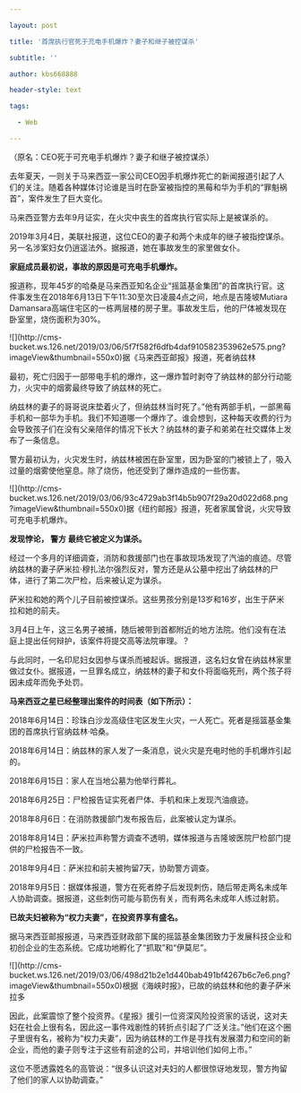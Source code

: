 ---
layout: post
title: '首席执行官死于充电手机爆炸？妻子和继子被控谋杀'
subtitle: ''
author: kbs668888
header-style: text
tags:
  - Web
---
（原名：CEO死于可充电手机爆炸？妻子和继子被控谋杀）

去年夏天，一则关于马来西亚一家公司CEO因手机爆炸死亡的新闻报道引起了人们的关注。随着各种媒体讨论谁是当时在卧室被指控的黑莓和华为手机的“罪魁祸首”，案件发生了巨大变化。

马来西亚警方去年9月证实，在火灾中丧生的首席执行官实际上是被谋杀的。

2019年3月4日，美联社报道，这位CEO的妻子和两个未成年的继子被指控谋杀。另一名涉案妇女仍逍遥法外。据报道，她在事故发生的家里做女仆。

 **家庭成员最初说，事故的原因是可充电手机爆炸。**

报道称，现年45岁的哈桑是马来西亚知名企业“摇篮基金集团”的首席执行官。这件事发生在2018年6月13日下午11:30至次日凌晨4点之间，地点是吉隆坡Mutiara
Damansara高端住宅区的一栋两层楼的房子里。事故发生后，他的尸体被发现在卧室里，烧伤面积为30%。

![](http://cms-
bucket.ws.126.net/2019/03/06/5f7f582f6dfb4daf910582353962e575.png?imageView&thumbnail=550x0)据《马来西亚邮报》报道，死者纳兹林

最初，死亡归因于一部带电手机的爆炸，这一爆炸暂时剥夺了纳兹林的部分行动能力，火灾中的烟雾最终导致了纳兹林的死亡。

纳兹林的妻子的哥哥说床垫着火了，但纳兹林当时死了。”他有两部手机，一部黑莓手机和一部华为手机。我们不知道哪一个爆炸了。谁会想到，这种每天收费的行为会导致孩子们在没有父亲陪伴的情况下长大？纳兹林的妻子和弟弟在社交媒体上发布了一条信息。

警方最初认为，火灾发生时，纳兹林被困在卧室里，因为卧室的门被锁上了，吸入过量的烟雾使他窒息。除了烧伤，他还受到了爆炸造成的一些伤害。

![](http://cms-
bucket.ws.126.net/2019/03/06/93c4729ab3f14b5b907f29a20d022d68.png?imageView&thumbnail=550x0)据《纽约邮报》报道，死者家属曾说，火灾导致可充电手机爆炸。

 **发现悖论， **警方** 最终它被定义为谋杀。**

经过一个多月的详细调查，消防和救援部门也在事故现场发现了汽油的痕迹。尽管纳兹林的妻子萨米拉·穆扎法尔强烈反对，警方还是从公墓中挖出了纳兹林的尸体，进行了第二次尸检，后来被认定为谋杀。

萨米拉和她的两个儿子目前被控谋杀。这些男孩分别是13岁和16岁，出生于萨米拉和她的前夫。

3月4日上午，这三名男子被捕，随后被带到首都附近的地方法院。他们没有在法庭上提出任何辩护，该案件将提交高等法院审理。？

与此同时，一名印尼妇女因参与谋杀而被起诉。据报道，这名妇女曾在纳兹林家里做过女仆。据报道，一旦罪名成立，纳兹林的妻子和女仆将面临死刑，两个孩子将因未成年而免予处罚。

 **马来西亚之星已经整理出案件的时间表（如下所示）：**

2018年6月14日：珍珠白沙龙高级住宅区发生火灾，一人死亡。死者是摇篮基金集团的首席执行官纳兹林·哈桑。

2018年6月14日：纳兹林的家人发了一条消息，说火灾是充电时他的手机爆炸引起的。

2018年6月15日：家人在当地公墓为他举行葬礼。

2018年6月25日：尸检报告证实死者尸体、手机和床上发现汽油痕迹。

2018年8月6日：在消防救援部门发布报告后，此案被认定为谋杀。

2018年8月14日：萨米拉声称警方调查不透明，媒体报道与吉隆坡医院尸检部门提供的尸检报告不一致。

2018年9月4日：萨米拉和前夫被拘留7天，协助警方调查。

2018年9月5日：据媒体报道，警方在死者脖子后发现刺伤，随后带走两名未成年人协助调查。据报道，这些刺伤可能与箭伤有关，而有两名未成年人练过射箭。

 **已故夫妇被称为“权力夫妻”，在投资界享有盛名。**

据马来西亚邮报报道，马来西亚财政部下属的摇篮基金集团致力于发展科技企业和初创企业的生态系统。它成功地孵化了“抓取”和“伊莫尼”。

![](http://cms-
bucket.ws.126.net/2019/03/06/498d21b2e1d440bab491bf4267b6c7e6.png?imageView&thumbnail=550x0)根据《海峡时报》，已故的纳兹林和他的妻子萨米拉多

因此，此案震惊了整个投资界。《星报》援引一位资深风险投资家的话说，这对夫妇在社会上很有名，因此这一事件戏剧性的转折点引起了广泛关注。”他们在这个圈子里很有名，被称为“权力夫妻”，因为纳兹林的工作是寻找有发展潜力和空间的新企业，而他的妻子则专注于这些有前途的公司，并培训他们如何上市。”

这位不愿透露姓名的高管说：“很多认识这对夫妇的人都很惊讶地发现，警方拘留了他们的家人以协助调查。”

